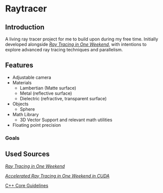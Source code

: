 # Raytracer

## Introduction
A living ray tracer project for me to build upon during my free time. Initially developed alongside [_Ray Tracing in One Weekend_](https://raytracing.github.io/books/RayTracingInOneWeekend.html), with intentions to explore advanced ray tracing techniques and parallelism.
## Features
- Adjustable camera
- Materials
    - Lambertian (Matte surface)
    - Metal (reflective surface)
    - Dielectric (refractive, transparent surface)
- Objects
  - Sphere
- Math Library
  - 3D Vector Support and relevant math utilities
- Floating point precision


### Goals


## Used Sources

[_Ray Tracing in One Weekend_](https://raytracing.github.io/books/RayTracingInOneWeekend.html)

[_Accelerated Ray Tracing in One Weekend in CUDA_](https://developer.nvidia.com/blog/accelerated-ray-tracing-cuda/)

[C++ Core Guidelines](https://isocpp.github.io/CppCoreGuidelines/CppCoreGuidelines#S-interfaces)